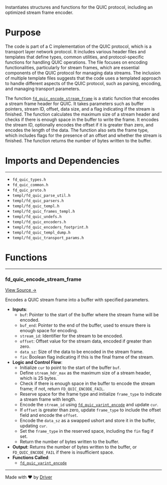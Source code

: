 <!--------------------------------------------------------------------------------->
<!-- IMPORTANT: This file is auto-generated by Driver (https://driver.ai). -------->
<!-- Manual edits may be overwritten on future commits. --------------------------->
<!--------------------------------------------------------------------------------->

Instantiates structures and functions for the QUIC protocol, including an optimized stream frame encoder.

# Purpose
The code is part of a C implementation of the QUIC protocol, which is a transport layer network protocol. It includes various header files and templates that define types, common utilities, and protocol-specific functions for handling QUIC operations. The file focuses on encoding functionalities, particularly for stream frames, which are essential components of the QUIC protocol for managing data streams. The inclusion of multiple template files suggests that the code uses a templated approach to handle different aspects of the QUIC protocol, such as parsing, encoding, and managing transport parameters.

The function [`fd_quic_encode_stream_frame`](<#fd_quic_encode_stream_frame>) is a static function that encodes a stream frame header for QUIC. It takes parameters such as buffer pointers, stream ID, offset, data size, and a flag indicating if the stream is finished. The function calculates the maximum size of a stream header and checks if there is enough space in the buffer to write the frame. It encodes the stream ID, optionally encodes the offset if it is greater than zero, and encodes the length of the data. The function also sets the frame type, which includes flags for the presence of an offset and whether the stream is finished. The function returns the number of bytes written to the buffer.
# Imports and Dependencies

---
- `fd_quic_types.h`
- `fd_quic_common.h`
- `fd_quic_proto.h`
- `templ/fd_quic_parse_util.h`
- `templ/fd_quic_parsers.h`
- `templ/fd_quic_templ.h`
- `templ/fd_quic_frames_templ.h`
- `templ/fd_quic_undefs.h`
- `templ/fd_quic_encoders.h`
- `templ/fd_quic_encoders_footprint.h`
- `templ/fd_quic_templ_dump.h`
- `templ/fd_quic_transport_params.h`


# Functions

---
### fd\_quic\_encode\_stream\_frame<!-- {{#callable:fd_quic_encode_stream_frame}} -->
[View Source →](<../../../../../src/waltz/quic/fd_quic_proto.c#L40>)

Encodes a QUIC stream frame into a buffer with specified parameters.
- **Inputs**:
    - `buf`: Pointer to the start of the buffer where the stream frame will be encoded.
    - `buf_end`: Pointer to the end of the buffer, used to ensure there is enough space for encoding.
    - `stream_id`: Identifier for the stream to be encoded.
    - `offset`: Offset value for the stream data, encoded if greater than zero.
    - `data_sz`: Size of the data to be encoded in the stream frame.
    - `fin`: Boolean flag indicating if this is the final frame of the stream.
- **Logic and Control Flow**:
    - Initialize `cur` to point to the start of the buffer `buf`.
    - Define `stream_hdr_max` as the maximum size of a stream header, which is 25 bytes.
    - Check if there is enough space in the buffer to encode the stream frame; if not, return `FD_QUIC_ENCODE_FAIL`.
    - Reserve space for the frame type and initialize `frame_type` to indicate a stream frame with length.
    - Encode the `stream_id` using [`fd_quic_varint_encode`](<templ/fd_quic_parse_util.h.md#fd_quic_varint_encode>) and update `cur`.
    - If `offset` is greater than zero, update `frame_type` to include the offset field and encode the `offset`.
    - Encode the `data_sz` as a swapped ushort and store it in the buffer, updating `cur`.
    - Set the `frame_type` in the reserved space, including the `fin` flag if set.
    - Return the number of bytes written to the buffer.
- **Output**: Returns the number of bytes written to the buffer, or `FD_QUIC_ENCODE_FAIL` if there is insufficient space.
- **Functions Called**:
    - [`fd_quic_varint_encode`](<templ/fd_quic_parse_util.h.md#fd_quic_varint_encode>)



---
Made with ❤️ by [Driver](https://www.driver.ai/)